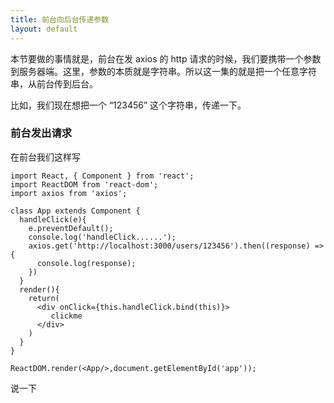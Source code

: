 ```yaml
---
title: 前台向后台传递参数
layout: default
---
```


本节要做的事情就是，前台在发 axios 的 http 请求的时候，我们要携带一个参数到服务器端。这里，参数的本质就是字符串。所以这一集的就是把一个任意字符串，从前台传到后台。

比如，我们现在想把一个 “123456” 这个字符串，传递一下。

### 前台发出请求

在前台我们这样写

```
import React, { Component } from 'react';
import ReactDOM from 'react-dom';
import axios from 'axios';

class App extends Component {
  handleClick(e){
    e.preventDefault();
    console.log('handleClick......');
    axios.get('http://localhost:3000/users/123456').then((response) => {
      console.log(response);
    })
  }
  render(){
    return(
      <div onClick={this.handleClick.bind(this)}>
         clickme
      </div>
    )
  }
}

ReactDOM.render(<App/>,document.getElementById('app'));

```

说一下
